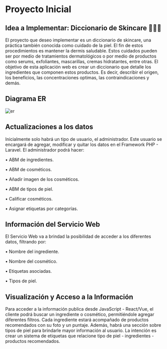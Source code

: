 # Proyecto Inicial

## Idea a Implementar: Diccionario de Skincare 💆🏻‍♀️

El proyecto que deseo implementar es un diccionario de skincare, una práctica también conocida como cuidado de la piel. El fin de estos procedimientos es mantener la dermis saludable. Estos cuidados pueden ser por medio de tratamientos dermatológicos o por medio de productos como serums, exfoliantes, mascarillas, cremas hidratantes, entre otras. 
El objetivo de esta aplicación web es crear un diccionario que detalle los ingredientes que componen estos productos. Es decir, describir el origen, los beneficios, las concentraciones optimas, las contraindicaciones y demás. 



## Diagrama ER
![er](https://user-images.githubusercontent.com/71231076/160894471-c9930ced-f6ef-480c-b21d-6a7f59e7018f.png)


## Actualizaciones a los datos

Inicialmente solo habrá un tipo de usuario, el administrador. Este usuario se encargará de agregar, modificar y quitar los datos en el Framework PHP - Laravel. 
El administrador podrá hacer:

•	ABM de ingredientes.

•	ABM de cosméticos.

•	Añadir imagen de los cosméticos.

•	ABM de tipos de piel.

•	Calificar cosméticos.

•	Asignar etiquetas por categorías.

## Información del Servicio Web

El Servicio Web va a brindad la posibilidad de acceder a los diferentes datos, filtrando por:

•	Nombre del ingrediente.

•	Nombre del cosmético.

•	Etiquetas asociadas.

•	Tipos de piel.

## Visualización y Acceso a la Información

Para acceder a la información publica desde JavaScript - React/Vue, el cliente podrá buscar un ingrediente o cosmético, permitiéndole agregar diferentes filtros.
Cada ingrediente estará acompañado de productos recomendados con su foto y un puntaje. Además, habrá una sección sobre tipos de piel para brindarle mayor información al usuario.
La intención es crear un sistema de etiquetas que relacione tipo de piel - ingredientes - productos recomendados.
